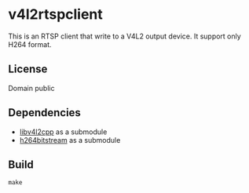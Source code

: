 v4l2rtspclient
==============
This is an RTSP client that write to a V4L2 output device.
It support only H264 format.


License
------------
Domain public 

Dependencies
------------
 - [libv4l2cpp](https://github.com/mpromonet/libv4l2cpp) as a submodule
 - [h264bitstream](https://github.com/aizvorski/h264bitstream) as a submodule

Build
------- 
	make

